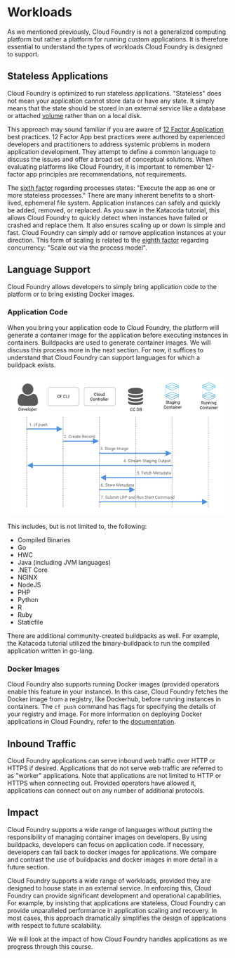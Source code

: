 # Workloads

As we mentioned previously, Cloud Foundry is not a generalized computing platform but rather a platform for running custom applications. It is therefore essential to understand the types of workloads Cloud Foundry is designed to support.

## Stateless Applications

Cloud Foundry is optimized to run stateless applications. "Stateless" does not mean your application cannot store data or have any state. It simply means that the state should be stored in an external service like a database or attached [volume](https://docs.cloudfoundry.org/devguide/services/using-vol-services.html) rather than on a local disk. 

This approach may sound familiar if you are aware of [12 Factor Application](https://12factor.net) best practices. 12 Factor App best practices were authored by experienced developers and practitioners to address systemic problems in modern application development. They attempt to define a common language to discuss the issues and offer a broad set of conceptual solutions. When evaluating platforms like Cloud Foundry, it is important to remember 12-factor app principles are recommendations, not requirements. 

The [sixth factor](https://12factor.net/processes) regarding processes states: "Execute the app as one or more stateless processes." There are many inherent benefits to a short-lived, ephemeral file system. Application instances can safely and quickly be added, removed, or replaced. As you saw in the Katacoda tutorial, this allows Cloud Foundry to quickly detect when instances have failed or crashed and replace them. It also ensures scaling up or down is simple and fast. Cloud Foundry can simply add or remove application instances at your direction. This form of scaling is related to the [eighth factor](https://12factor.net/concurrency) regarding concurrency: "Scale out via the process model".

## Language Support

Cloud Foundry allows developers to simply bring application code to the platform or to bring existing Docker images.

### Application Code

When you bring your application code to Cloud Foundry, the platform will generate a container image for the application before executing instances in containers. Buildpacks are used to generate container images. We will discuss this process more in the next section. For now, it suffices to understand that Cloud Foundry can support languages for which a buildpack exists. 

![Staging process image](images/staging-process.png)

This includes, but is not limited to, the following:

- Compiled Binaries
- Go
- HWC
- Java (including JVM languages)
- .NET Core
- NGINX
- NodeJS
- PHP
- Python
- R
- Ruby
- Staticfile

There are additional community-created buildpacks as well. For example, the Katacoda tutorial utilized the binary-buildpack to run the compiled application written in go-lang.

### Docker Images

Cloud Foundry also supports running Docker images (provided operators enable this feature in your instance). In this case, Cloud Foundry fetches the Docker image from a registry, like Dockerhub, before running instances in containers. The `cf push` command has flags for specifying the details of your registry and image. For more information on deploying Docker applications in Cloud Foundry, refer to the [documentation](https://docs.cloudfoundry.org/devguide/deploy-apps/push-docker.html).


## Inbound Traffic

Cloud Foundry applications can serve inbound web traffic over HTTP or HTTPS if desired. Applications that do not serve web traffic are referred to as "worker" applications. Note that applications are not limited to HTTP or HTTPS when connecting out. Provided operators have allowed it, applications can connect out on any number of additional protocols.


## Impact

Cloud Foundry supports a wide range of languages without putting the responsibility of managing container images on developers. By using buildpacks, developers can focus on application code. If necessary, developers can fall back to docker images for applications. We compare and contrast the use of buildpacks and docker images in more detail in a future section.

Cloud Foundry supports a wide range of workloads, provided they are designed to house state in an external service. In enforcing this, Cloud Foundry can provide significant development and operational capabilities. For example, by insisting that applications are stateless, Cloud Foundry can provide unparalleled performance in application scaling and recovery. In most cases, this approach dramatically simplifies the design of applications with respect to future scalability.

We will look at the impact of how Cloud Foundry handles applications as we progress through this course.
